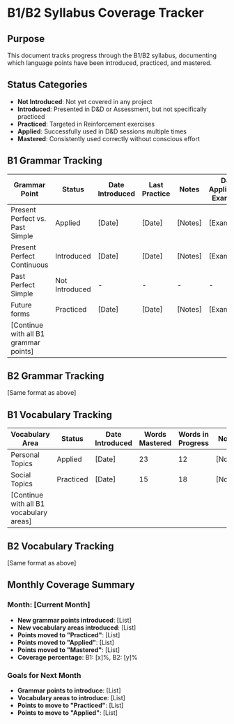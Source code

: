 # B1/B2 Syllabus Coverage Tracker

## Purpose
This document tracks progress through the B1/B2 syllabus, documenting which language points have been introduced, practiced, and mastered.

## Status Categories
- **Not Introduced**: Not yet covered in any project
- **Introduced**: Presented in D&D or Assessment, but not specifically practiced
- **Practiced**: Targeted in Reinforcement exercises
- **Applied**: Successfully used in D&D sessions multiple times
- **Mastered**: Consistently used correctly without conscious effort

## B1 Grammar Tracking

| Grammar Point | Status | Date Introduced | Last Practice | Notes | D&D Application Examples |
|---------------|--------|-----------------|---------------|-------|--------------------------|
| Present Perfect vs. Past Simple | Applied | [Date] | [Date] | [Notes] | [Examples] |
| Present Perfect Continuous | Introduced | [Date] | [Date] | [Notes] | [Examples] |
| Past Perfect Simple | Not Introduced | - | - | - | - |
| Future forms | Practiced | [Date] | [Date] | [Notes] | [Examples] |
| [Continue with all B1 grammar points] | | | | | |

## B2 Grammar Tracking
[Same format as above]

## B1 Vocabulary Tracking

| Vocabulary Area | Status | Date Introduced | Words Mastered | Words in Progress | Notes |
|-----------------|--------|-----------------|----------------|-------------------|-------|
| Personal Topics | Applied | [Date] | 23 | 12 | [Notes] |
| Social Topics | Practiced | [Date] | 15 | 18 | [Notes] |
| [Continue with all B1 vocabulary areas] | | | | | |

## B2 Vocabulary Tracking
[Same format as above]

## Monthly Coverage Summary

### Month: [Current Month]
- **New grammar points introduced**: [List]
- **New vocabulary areas introduced**: [List]
- **Points moved to "Practiced"**: [List]
- **Points moved to "Applied"**: [List]
- **Points moved to "Mastered"**: [List]
- **Coverage percentage**: B1: [x]%, B2: [y]%

### Goals for Next Month
- **Grammar points to introduce**: [List]
- **Vocabulary areas to introduce**: [List]
- **Points to move to "Practiced"**: [List]
- **Points to move to "Applied"**: [List]